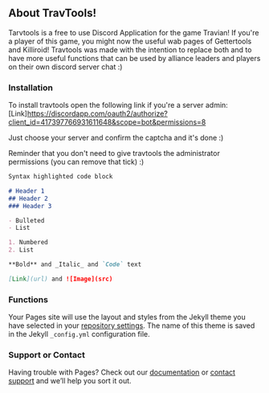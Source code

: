 ## About TravTools!

Tarvtools is a free to use Discord Application for the game Travian! If you're a player of this game, you might now the useful wab pages of Gettertools and Killiroid! Travtools was made with the intention to replace both and to have more useful functions that can be used by alliance leaders and players on their own discord server chat :)

### Installation

To install travtools open the following link if you're a server admin: [Link]https://discordapp.com/oauth2/authorize?client_id=417397766931611648&scope=bot&permissions=8

Just choose your server and confirm the captcha and it's done :)

Reminder that you don't need to give travtools the administrator permissions (you can remove that tick) :)

```markdown
Syntax highlighted code block

# Header 1
## Header 2
### Header 3

- Bulleted
- List

1. Numbered
2. List

**Bold** and _Italic_ and `Code` text

[Link](url) and ![Image](src)
```

### Functions

Your Pages site will use the layout and styles from the Jekyll theme you have selected in your [repository settings](https://github.com/Saravbea/travtools/settings). The name of this theme is saved in the Jekyll `_config.yml` configuration file.

### Support or Contact

Having trouble with Pages? Check out our [documentation](https://help.github.com/categories/github-pages-basics/) or [contact support](https://github.com/contact) and we’ll help you sort it out.
